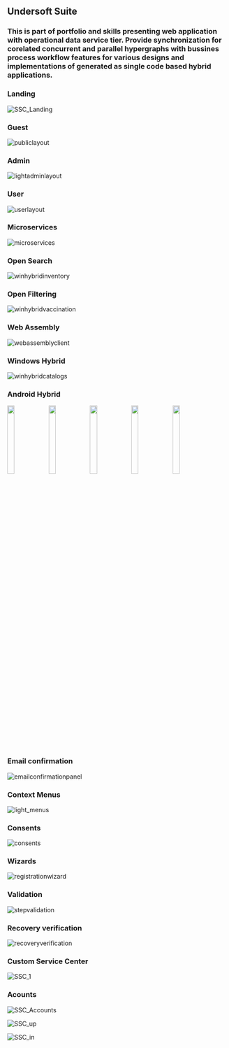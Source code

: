 ## Undersoft Suite
### This is part of portfolio and skills presenting web application with operational data service tier. Provide synchronization for corelated concurrent and parallel hypergraphs with bussines process workflow features for various designs and implementations of generated as single code based hybrid applications.

### Landing
![SSC_Landing](https://github.com/undersoft-org/Undersoft/assets/82622935/9273f4b7-7c83-42c0-a4af-7f56a7f0dc44)

### Guest 
![publiclayout](https://github.com/user-attachments/assets/0c4d3434-4491-4d0f-8a4f-0fd1d879b7d3)

### Admin
![lightadminlayout](https://github.com/user-attachments/assets/9cab7d8a-0e36-4507-8649-51d6771b73a6)

### User
![userlayout](https://github.com/user-attachments/assets/4b36bfad-c880-4ab9-9252-98977a042a46)

### Microservices
![microservices](https://github.com/user-attachments/assets/ec1451a6-13c6-4ef2-bbd1-e2b20d312a6b)

### Open Search
![winhybridinventory](https://github.com/user-attachments/assets/cc349ba0-b2da-4efb-ad15-f9041422d136)

### Open Filtering
![winhybridvaccination](https://github.com/user-attachments/assets/46b961b4-21be-4257-9f62-97cf6f612459)

### Web Assembly 
![webassemblyclient](https://github.com/user-attachments/assets/8fb72f76-e9cc-46b1-a308-4ddaa4e98683)

### Windows Hybrid
![winhybridcatalogs](https://github.com/user-attachments/assets/ee514064-53f6-4e6d-bb64-c491caef19ab)

### Android Hybrid
<img src="https://github.com/user-attachments/assets/b6db8ecf-b360-444e-a43f-467d03111e35" width=18% height=20% /> 

<img src="https://github.com/user-attachments/assets/07ba4dbe-fb6a-46b4-b084-5aa83f222ec5" width=18% height=20% /> 

<img src="https://github.com/user-attachments/assets/0827b5c8-ffd1-4c82-b843-c75535a27ad4" width=18% height=20% /> 

<img src="https://github.com/user-attachments/assets/87a3eca5-7bef-46ed-a381-b8224dd8318d" width=18% height=20% /> 

<img src="https://github.com/user-attachments/assets/635bee8c-a872-4701-ac3c-140acef27e95" width=18% height=20% /> 

### Email confirmation
![emailconfirmationpanel](https://github.com/user-attachments/assets/65b83061-11cc-471a-957e-bca72f4250d4)

### Context Menus 
![light_menus](https://github.com/user-attachments/assets/27fe10bd-17ce-44f0-94cc-02bb08587592)

### Consents
![consents](https://github.com/user-attachments/assets/04b58a52-7832-4262-9d09-16a4f8e7576f)

### Wizards
![registrationwizard](https://github.com/user-attachments/assets/42b6951c-44ee-4e66-a286-a0a4422896b0)

### Validation
![stepvalidation](https://github.com/user-attachments/assets/25ee17db-f9a9-401b-a1e8-f4b091b4079d)

### Recovery verification
![recoveryverification](https://github.com/user-attachments/assets/a7caaa10-68a7-40cd-93f4-112d338f33f2)

### Custom Service Center
![SSC_1](https://github.com/undersoft-org/Undersoft/assets/82622935/7b65b354-5a0c-4b50-8e2c-9b04b9dbe549)

### Acounts
![SSC_Accounts](https://github.com/undersoft-org/Undersoft/assets/82622935/3def196a-c93b-4797-acd2-cb2a0f4d8d1d)

![SSC_up](https://github.com/undersoft-org/Undersoft/assets/82622935/28a36285-f8af-424e-9c09-ccce29b457e8)

![SSC_in](https://github.com/undersoft-org/Undersoft/assets/82622935/75774832-a5be-4556-b750-96e188660f47)


